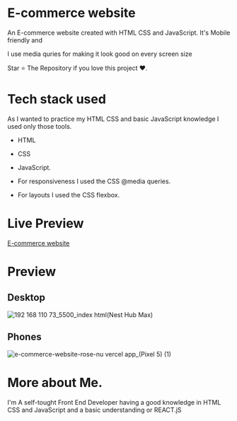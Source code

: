 # E-commerce website

An E-commerce website created with HTML CSS and JavaScript. It's Mobile friendly and

I use media quries for making it look good on every screen size

Star ⭐ The Repository if you love this project ❤️.

# Tech stack used

As I wanted to practice my HTML CSS and basic JavaScript knowledge I used only those tools.

- HTML
- CSS
- JavaScript.

- For responsiveness I used the CSS @media queries.
- For layouts I used the CSS flexbox.

# Live Preview

[E-commerce website](https://e-commerce-website-rose-nu.vercel.app/)

# Preview

## Desktop

![192 168 110 73_5500_index html(Nest Hub Max)](https://user-images.githubusercontent.com/95171638/212487076-23667b3a-bc23-455d-9255-504bcf86e025.png)

## Phones
![e-commerce-website-rose-nu vercel app_(Pixel 5) (1)](https://user-images.githubusercontent.com/95171638/216777159-0e4b1b67-2ea1-486d-9831-441e8f508061.png)


# More about Me.

I'm A self-tought Front End Developer having a good knowledge in HTML CSS and JavaScript and a basic understanding or REACT.jS

